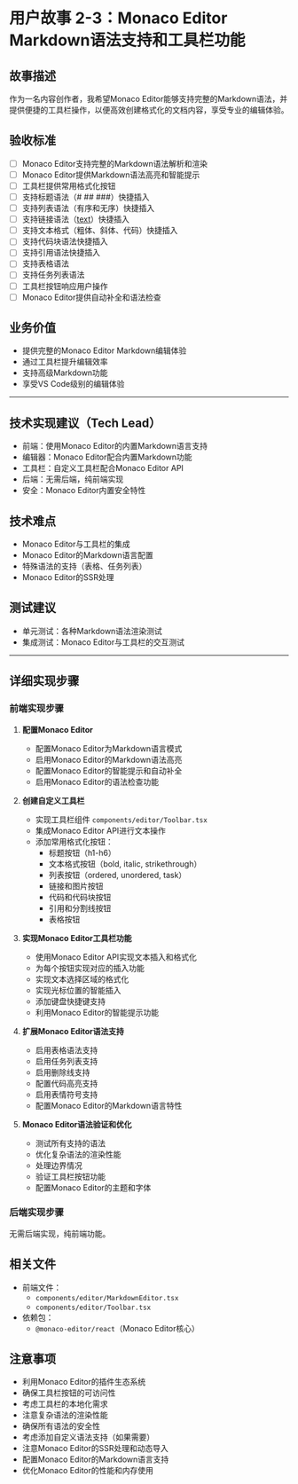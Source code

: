 # 用户故事 2-3：Monaco Editor Markdown语法支持和工具栏功能

## 故事描述

作为一名内容创作者，我希望Monaco Editor能够支持完整的Markdown语法，并提供便捷的工具栏操作，以便高效创建格式化的文档内容，享受专业的编辑体验。

## 验收标准

- [ ] Monaco Editor支持完整的Markdown语法解析和渲染
- [ ] Monaco Editor提供Markdown语法高亮和智能提示
- [ ] 工具栏提供常用格式化按钮
- [ ] 支持标题语法（# ## ###）快捷插入
- [ ] 支持列表语法（有序和无序）快捷插入
- [ ] 支持链接语法（[text](url)）快捷插入
- [ ] 支持文本格式（粗体、斜体、代码）快捷插入
- [ ] 支持代码块语法快捷插入
- [ ] 支持引用语法快捷插入
- [ ] 支持表格语法
- [ ] 支持任务列表语法
- [ ] 工具栏按钮响应用户操作
- [ ] Monaco Editor提供自动补全和语法检查

## 业务价值

- 提供完整的Monaco Editor Markdown编辑体验
- 通过工具栏提升编辑效率
- 支持高级Markdown功能
- 享受VS Code级别的编辑体验

---

## 技术实现建议（Tech Lead）

- 前端：使用Monaco Editor的内置Markdown语言支持
- 编辑器：Monaco Editor配合内置Markdown功能
- 工具栏：自定义工具栏配合Monaco Editor API
- 后端：无需后端，纯前端实现
- 安全：Monaco Editor内置安全特性

## 技术难点

- Monaco Editor与工具栏的集成
- Monaco Editor的Markdown语言配置
- 特殊语法的支持（表格、任务列表）
- Monaco Editor的SSR处理

## 测试建议

- 单元测试：各种Markdown语法渲染测试
- 集成测试：Monaco Editor与工具栏的交互测试

---

## 详细实现步骤

### 前端实现步骤

1. **配置Monaco Editor**
   - 配置Monaco Editor为Markdown语言模式
   - 启用Monaco Editor的Markdown语法高亮
   - 配置Monaco Editor的智能提示和自动补全
   - 启用Monaco Editor的语法检查功能

2. **创建自定义工具栏**
   - 实现工具栏组件 `components/editor/Toolbar.tsx`
   - 集成Monaco Editor API进行文本操作
   - 添加常用格式化按钮：
     - 标题按钮（h1-h6）
     - 文本格式按钮（bold, italic, strikethrough）
     - 列表按钮（ordered, unordered, task）
     - 链接和图片按钮
     - 代码和代码块按钮
     - 引用和分割线按钮
     - 表格按钮

3. **实现Monaco Editor工具栏功能**
   - 使用Monaco Editor API实现文本插入和格式化
   - 为每个按钮实现对应的插入功能
   - 实现文本选择区域的格式化
   - 实现光标位置的智能插入
   - 添加键盘快捷键支持
   - 利用Monaco Editor的智能提示功能

4. **扩展Monaco Editor语法支持**
   - 启用表格语法支持
   - 启用任务列表支持
   - 启用删除线支持
   - 配置代码高亮支持
   - 启用表情符号支持
   - 配置Monaco Editor的Markdown语言特性

5. **Monaco Editor语法验证和优化**
   - 测试所有支持的语法
   - 优化复杂语法的渲染性能
   - 处理边界情况
   - 验证工具栏按钮功能
   - 配置Monaco Editor的主题和字体

### 后端实现步骤

无需后端实现，纯前端功能。

## 相关文件

- 前端文件：
  - `components/editor/MarkdownEditor.tsx`
  - `components/editor/Toolbar.tsx`
- 依赖包：
  - `@monaco-editor/react`（Monaco Editor核心）

## 注意事项

- 利用Monaco Editor的插件生态系统
- 确保工具栏按钮的可访问性
- 考虑工具栏的本地化需求
- 注意复杂语法的渲染性能
- 确保所有语法的安全性
- 考虑添加自定义语法支持（如果需要）
- 注意Monaco Editor的SSR处理和动态导入
- 配置Monaco Editor的Markdown语言支持
- 优化Monaco Editor的性能和内存使用
